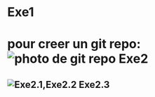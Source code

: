 Exe1
===
pour creer un git repo:
![photo de git repo](https://img-blog.csdnimg.cn/direct/22c0a78cd907469ca4c188776d13ab8d.png)
Exe2
===
![Exe2.1,Exe2.2](https://img-blog.csdnimg.cn/direct/c69d7751415e4f73bee81eba9706ed76.png)
Exe2.3
---
